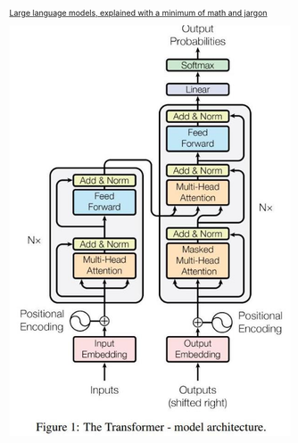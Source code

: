 [Large language models, explained with a minimum of math and jargon](https://www.understandingai.org/p/large-language-models-explained-with)

![](attachments/20240723162330.jpg)



